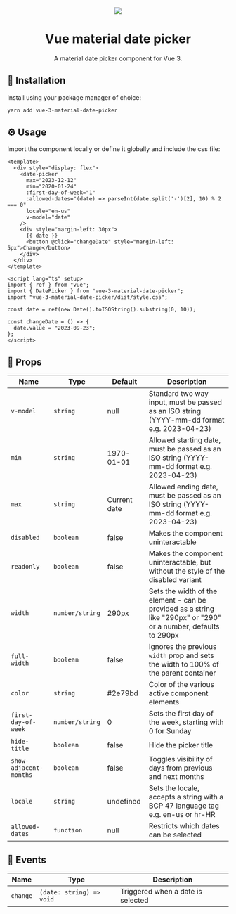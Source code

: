 <div align="center">
  <img src="https://github.com/MatijaNovosel/vue-material-date-picker/assets/36193643/ea576a05-3211-4b98-986b-6283cb55a982" />
</div>

<h1 align=center>Vue material date picker</h1>
<p align=center>A material date picker component for Vue 3.</p>

## 🚀 Installation

Install using your package manager of choice:

```bash
yarn add vue-3-material-date-picker
```

## ⚙️ Usage

Import the component locally or define it globally and include the css file:

```vue
<template>
  <div style="display: flex">
    <date-picker
      max="2023-12-12"
      min="2020-01-24"
      :first-day-of-week="1"
      :allowed-dates="(date) => parseInt(date.split('-')[2], 10) % 2 === 0"
      locale="en-us"
      v-model="date"
    />
    <div style="margin-left: 30px">
      {{ date }}
      <button @click="changeDate" style="margin-left: 5px">Change</button>
    </div>
  </div>
</template>

<script lang="ts" setup>
import { ref } from "vue";
import { DatePicker } from "vue-3-material-date-picker";
import "vue-3-material-date-picker/dist/style.css";

const date = ref(new Date().toISOString().substring(0, 10));

const changeDate = () => {
  date.value = "2023-09-23";
};
</script>
```

## 📃 Props

| Name                   | Type            | Default      | Description                                                                                                      |
| ---------------------- | --------------- | ------------ | ---------------------------------------------------------------------------------------------------------------- |
| `v-model`              | `string`        | null         | Standard two way input, must be passed as an ISO string (YYYY-mm-dd format e.g. 2023-04-23)                      |
| `min`                  | `string`        | 1970-01-01   | Allowed starting date, must be passed as an ISO string (YYYY-mm-dd format e.g. 2023-04-23)                       |
| `max`                  | `string`        | Current date | Allowed ending date, must be passed as an ISO string (YYYY-mm-dd format e.g. 2023-04-23)                         |
| `disabled`             | `boolean`       | false        | Makes the component uninteractable                                                                               |
| `readonly`             | `boolean`       | false        | Makes the component uninteractable, but without the style of the disabled variant                                |
| `width`                | `number/string` | 290px        | Sets the width of the element - can be provided as a string like "290px" or "290" or a number, defaults to 290px |
| `full-width`           | `boolean`       | false        | Ignores the previous `width` prop and sets the width to 100% of the parent container                             |
| `color`                | `string`        | #2e79bd      | Color of the various active component elements                                                                   |
| `first-day-of-week`    | `number/string` | 0            | Sets the first day of the week, starting with 0 for Sunday                                                       |
| `hide-title`           | `boolean`       | false        | Hide the picker title                                                                                            |
| `show-adjacent-months` | `boolean`       | false        | Toggles visibility of days from previous and next months                                                         |
| `locale`               | `string`        | undefined    | Sets the locale, accepts a string with a BCP 47 language tag e.g. en-us or hr-HR                                 |
| `allowed-dates`        | `function`      | null         | Restricts which dates can be selected                                                                            |

## 🎺 Events

| Name     | Type                     | Description                       |
| -------- | ------------------------ | --------------------------------- |
| `change` | `(date: string) => void` | Triggered when a date is selected |
